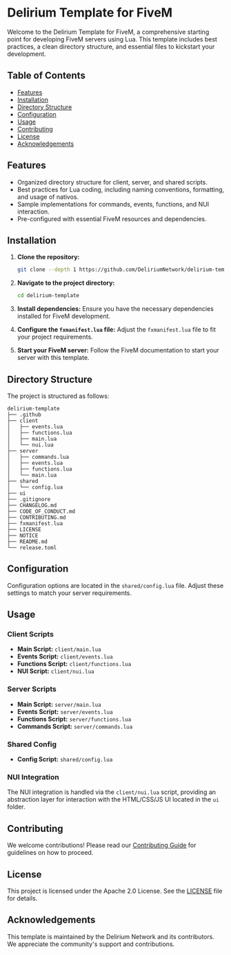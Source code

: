 # Delirium Template for FiveM

Welcome to the Delirium Template for FiveM, a comprehensive starting point for developing FiveM servers using Lua. This template includes best practices, a clean directory structure, and essential files to kickstart your development.

## Table of Contents

- [Features](#features)
- [Installation](#installation)
- [Directory Structure](#directory-structure)
- [Configuration](#configuration)
- [Usage](#usage)
- [Contributing](#contributing)
- [License](#license)
- [Acknowledgements](#acknowledgements)

## Features

- Organized directory structure for client, server, and shared scripts.
- Best practices for Lua coding, including naming conventions, formatting, and usage of nativos.
- Sample implementations for commands, events, functions, and NUI interaction.
- Pre-configured with essential FiveM resources and dependencies.

## Installation

1. **Clone the repository:**
    ```sh
    git clone --depth 1 https://github.com/DeliriumNetwork/delirium-template.git resource-name
    ```

2. **Navigate to the project directory:**
    ```sh
    cd delirium-template
    ```

3. **Install dependencies:**
   Ensure you have the necessary dependencies installed for FiveM development.

4. **Configure the `fxmanifest.lua` file:**
   Adjust the `fxmanifest.lua` file to fit your project requirements.

5. **Start your FiveM server:**
   Follow the FiveM documentation to start your server with this template.

## Directory Structure

The project is structured as follows:

```
delirium-template
├── .github
├── client
│   ├── events.lua
│   ├── functions.lua
│   ├── main.lua
│   └── nui.lua
├── server
│   ├── commands.lua
│   ├── events.lua
│   ├── functions.lua
│   └── main.lua
├── shared
│   └── config.lua
├── ui
├── .gitignore
├── CHANGELOG.md
├── CODE_OF_CONDUCT.md
├── CONTRIBUTING.md
├── fxmanifest.lua
├── LICENSE
├── NOTICE
├── README.md
└── release.toml
```

## Configuration

Configuration options are located in the `shared/config.lua` file. Adjust these settings to match your server requirements.

## Usage

### Client Scripts

- **Main Script:** `client/main.lua`
- **Events Script:** `client/events.lua`
- **Functions Script:** `client/functions.lua`
- **NUI Script:** `client/nui.lua`

### Server Scripts

- **Main Script:** `server/main.lua`
- **Events Script:** `server/events.lua`
- **Functions Script:** `server/functions.lua`
- **Commands Script:** `server/commands.lua`

### Shared Config

- **Config Script:** `shared/config.lua`

### NUI Integration

The NUI integration is handled via the `client/nui.lua` script, providing an abstraction layer for interaction with the HTML/CSS/JS UI located in the `ui` folder.

## Contributing

We welcome contributions! Please read our [Contributing Guide](CONTRIBUTING.md) for guidelines on how to proceed.

## License

This project is licensed under the Apache 2.0 License. See the [LICENSE](LICENSE) file for details.

## Acknowledgements

This template is maintained by the Delirium Network and its contributors. We appreciate the community's support and contributions.